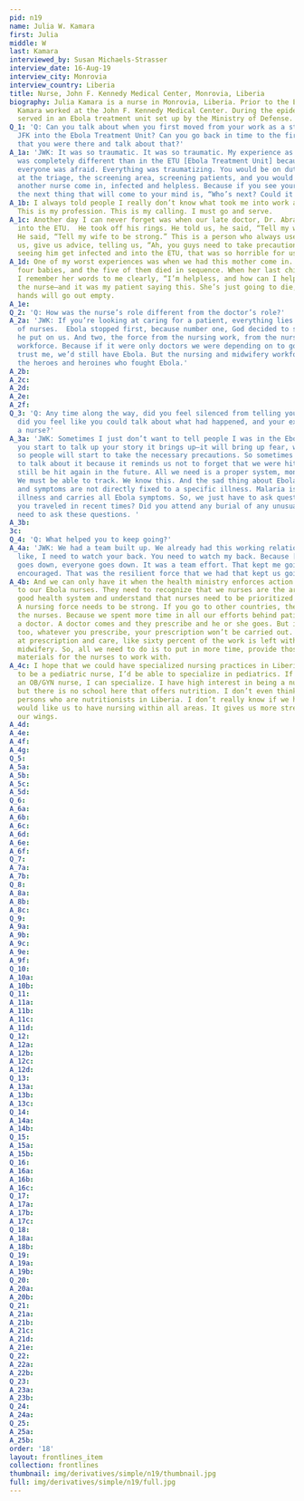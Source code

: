 ```yaml
---
pid: n19
name: Julia W. Kamara
first: Julia
middle: W
last: Kamara
interviewed_by: Susan Michaels-Strasser
interview_date: 16-Aug-19
interview_city: Monrovia
interview_country: Liberia
title: Nurse, John F. Kennedy Medical Center, Monrovia, Liberia
biography: Julia Kamara is a nurse in Monrovia, Liberia. Prior to the Ebola epidemic,
  Kamara worked at the John F. Kennedy Medical Center. During the epidemic, Kamara
  served in an Ebola treatment unit set up by the Ministry of Defense.
Q_1: 'Q: Can you talk about when you first moved from your work as a staff nurse at
  JFK into the Ebola Treatment Unit? Can you go back in time to the first few days
  that you were there and talk about that?'
A_1a: 'JWK: It was so traumatic. It was so traumatic. My experience as a staff nurse
  was completely different than in the ETU [Ebola Treatment Unit] because in the ETU,
  everyone was afraid. Everything was traumatizing. You would be on duty. You’d be
  at the triage, the screening area, screening patients, and you would see a friend,
  another nurse come in, infected and helpless. Because if you see your friend infected,
  the next thing that will come to your mind is, “Who’s next? Could it have been me?” '
A_1b: I always told people I really don’t know what took me into work at the ETU.
  This is my profession. This is my calling. I must go and serve. 
A_1c: Another day I can never forget was when our late doctor, Dr. Abraham Bobo, went
  into the ETU.  He took off his rings. He told us, he said, “Tell my wife to be strong.”
  He said, “Tell my wife to be strong.” This is a person who always used to mentor
  us, give us advice, telling us, “Ah, you guys need to take precaution.” I mean,
  seeing him get infected and into the ETU, that was so horrible for us.
A_1d: One of my worst experiences was when we had this mother come in. She came with
  four babies, and the five of them died in sequence. When her last child was dying,
  I remember her words to me clearly, “I’m helpless, and how can I help you?” I was
  the nurse—and it was my patient saying this. She’s just going to die, and now my
  hands will go out empty.
A_1e: 
Q_2: 'Q: How was the nurse’s role different from the doctor’s role?'
A_2a: 'JWK: If you’re looking at caring for a patient, everything lies in the hands
  of nurses.  Ebola stopped first, because number one, God decided to stop the pestilence
  he put on us. And two, the force from the nursing work, from the nursing and midwife
  workforce. Because if it were only doctors we were depending on to go into ETU,
  trust me, we’d still have Ebola. But the nursing and midwifery workforce, they were
  the heroes and heroines who fought Ebola.'
A_2b: 
A_2c: 
A_2d: 
A_2e: 
A_2f: 
Q_3: 'Q: Any time along the way, did you feel silenced from telling your story? Or
  did you feel like you could talk about what had happened, and your experience as
  a nurse?'
A_3a: 'JWK: Sometimes I just don’t want to tell people I was in the Ebola fight. If
  you start to talk up your story it brings up—it will bring up fear, which is good
  so people will start to take the necessary precautions. So sometimes I really want
  to talk about it because it reminds us not to forget that we were hit, and we can
  still be hit again in the future. All we need is a proper system, monitoring, evaluation.
  We must be able to track. We know this. And the sad thing about Ebola, the signs
  and symptoms are not directly fixed to a specific illness. Malaria is a prevalent
  illness and carries all Ebola symptoms. So, we just have to ask questions. Have
  you traveled in recent times? Did you attend any burial of any unusual death? We
  need to ask these questions. '
A_3b: 
3c: 
Q_4: 'Q: What helped you to keep going?'
A_4a: 'JWK: We had a team built up. We already had this working relationship. It’s
  like, I need to watch your back. You need to watch my back. Because [if] one man
  goes down, everyone goes down. It was a team effort. That kept me going, kept me
  encouraged. That was the resilient force that we had that kept us going.'
A_4b: And we can only have it when the health ministry enforces action and gives strength
  to our Ebola nurses. They need to recognize that we nurses are the arm behind a
  good health system and understand that nurses need to be prioritized in this country.
  A nursing force needs to be strong. If you go to other countries, the people prioritize
  the nurses. Because we spent more time in all our efforts behind patient care than
  a doctor. A doctor comes and they prescribe and he or she goes. But if I’m not there
  too, whatever you prescribe, your prescription won’t be carried out. If you look
  at prescription and care, like sixty percent of the work is left with nursing and
  midwifery. So, all we need to do is to put in more time, provide those requisite
  materials for the nurses to work with.
A_4c: I hope that we could have specialized nursing practices in Liberia. If I want
  to be a pediatric nurse, I’d be able to specialize in pediatrics. If I want to be
  an OB/GYN nurse, I can specialize. I have high interest in being a nutritionist,
  but there is no school here that offers nutrition. I don’t even think we have ten
  persons who are nutritionists in Liberia. I don’t really know if we have some. I
  would like us to have nursing within all areas. It gives us more strength to spread
  our wings.
A_4d: 
A_4e: 
A_4f: 
A_4g: 
Q_5: 
A_5a: 
A_5b: 
A_5c: 
A_5d: 
Q_6: 
A_6a: 
A_6b: 
A_6c: 
A_6d: 
A_6e: 
A_6f: 
Q_7: 
A_7a: 
A_7b: 
Q_8: 
A_8a: 
A_8b: 
A_8c: 
Q_9: 
A_9a: 
A_9b: 
A_9c: 
A_9e: 
A_9f: 
Q_10: 
A_10a: 
A_10b: 
Q_11: 
A_11a: 
A_11b: 
A_11c: 
A_11d: 
Q_12: 
A_12a: 
A_12b: 
A_12c: 
A_12d: 
Q_13: 
A_13a: 
A_13b: 
A_13c: 
Q_14: 
A_14a: 
A_14b: 
Q_15: 
A_15a: 
A_15b: 
Q_16: 
A_16a: 
A_16b: 
A_16c: 
Q_17: 
A_17a: 
A_17b: 
A_17c: 
Q_18: 
A_18a: 
A_18b: 
Q_19: 
A_19a: 
A_19b: 
Q_20: 
A_20a: 
A_20b: 
Q_21: 
A_21a: 
A_21b: 
A_21c: 
A_21d: 
A_21e: 
Q_22: 
A_22a: 
A_22b: 
Q_23: 
A_23a: 
A_23b: 
Q_24: 
A_24a: 
Q_25: 
A_25a: 
A_25b: 
order: '18'
layout: frontlines_item
collection: frontlines
thumbnail: img/derivatives/simple/n19/thumbnail.jpg
full: img/derivatives/simple/n19/full.jpg
---
```

